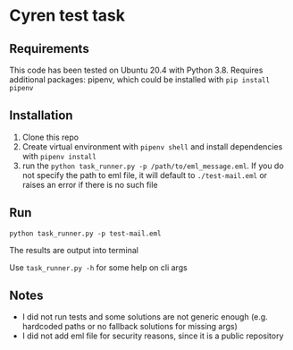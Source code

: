 # Cyren test task

## Requirements

This code has been tested on Ubuntu 20.4 with Python 3.8.
Requires additional packages: pipenv, which could be installed with `pip install pipenv`

## Installation

1. Clone this repo
2. Create virtual environment with `pipenv shell` and install dependencies with 
`pipenv install`
3. run the `python task_runner.py -p /path/to/eml_message.eml`. If you do not specify
the path to eml file, it will default to `./test-mail.eml` or raises an error if there
is no such file

## Run

`python task_runner.py -p test-mail.eml`

The results are output into terminal

Use `task_runner.py -h` for some help on cli args

## Notes
- I did not run tests and some solutions are not generic enough (e.g. hardcoded paths or no fallback 
solutions for missing args)
- I did not add eml file for security reasons, since it is a public repository
